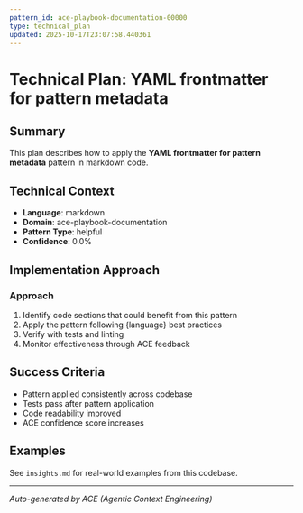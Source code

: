 ```yaml
---
pattern_id: ace-playbook-documentation-00000
type: technical_plan
updated: 2025-10-17T23:07:58.440361
---
```

# Technical Plan: YAML frontmatter for pattern metadata

## Summary

This plan describes how to apply the **YAML frontmatter for pattern metadata** pattern in markdown code.

## Technical Context

- **Language**: markdown
- **Domain**: ace-playbook-documentation
- **Pattern Type**: helpful
- **Confidence**: 0.0%

## Implementation Approach

### Approach

1. Identify code sections that could benefit from this pattern
2. Apply the pattern following {language} best practices
3. Verify with tests and linting
4. Monitor effectiveness through ACE feedback

## Success Criteria

- Pattern applied consistently across codebase
- Tests pass after pattern application
- Code readability improved
- ACE confidence score increases

## Examples

See `insights.md` for real-world examples from this codebase.

---

*Auto-generated by ACE (Agentic Context Engineering)*
